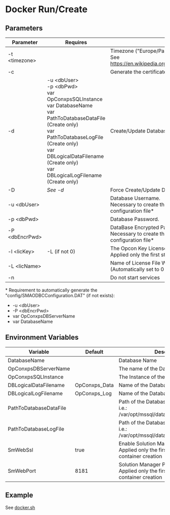 # Docker Run/Create #

## Parameters

| Parameter       | Requires      | Description                  |
| --------------- | ------------- | ---------------------------- |
| -t \<timezone>  |               | Timezone ("Europe/Paris", "America/Chicago", ...) <br> See https://en.wikipedia.org/wiki/List_of_tz_database_time_zones |
| -c              |               |Generate the certificate      |
| -d              | -u \<dbUser> <br> -p \<dbPwd> <br> var OpConxpsSQLInstance <br> var DatabaseName <br> var PathToDatabaseDataFile (Create only) <br> var  PathToDatabaseLogFile (Create only) <br> var DBLogicalDataFilename (Create only) <br> var DBLogicalLogFilename (Create only) | Create/Update Database |
| -D              | *See -d*      | Force Create/Update Database |
| -u \<dbUser>    |               | Database Username. <br> Necessary to create the "SMAODBCConfiguration.DAT" configuration file* |  
| -p \<dbPwd>     |               | Database Password.           |
| -P \<dbEncrPwd> |               | DataBase Encrypted Password. <br> Necessary to create the "SMAODBCConfiguration.DAT" configuration file* |
| -l \<licKey>    | -L (if not 0) | The Opcon Key License. Necessary to apply the license <br> Applied only the first start after the container creation |
| -L \<licName>   |               | Name of License File Without the ".lic" extension (Automatically set to 0 if not defined) |
| -n              |               | Do not start services        |

\* Requirement to automatically generate the "config/SMAODBCConfiguration.DAT" (if not exists):
 - -u \<dbUser>
 - -P \<dbEncrPwd>  
 - var OpConxpsDBServerName
 - var DatabaseName

## Environment Variables

| Variable               | Default       | Description                         |
| ---------------------- | ------------- | ----------------------------------- |
| DatabaseName           |               | Database Name                       |
| OpConxpsDBServerName   |               | The name of the Database Server     |
| OpConxpsSQLInstance    |               | The Instance of the Database Server |
| DBLogicalDataFilename  | OpConxps_Data | Name of the Database Data File      | 
| DBLogicalLogFilename   | OpConxps_Log  | Name of the Database Log File       |
| PathToDatabaseDataFile |               | Path of the Database Data File <br> i.e.: /var/opt/mssql/data/OpConxps_Data.MDF |
| PathToDatabaseLogFile  |               | Path of the Database Log File <br> i.e.: /var/opt/mssql/data/OpConxps_Log.LDF |
| SmWebSsl               | true          | Enable Solution Manager SSL <br> Applied only the first start after the container creation |
| SmWebPort              | 8181          | Solution Manager Port <br> Applied only the first start after the container creation |

## Example

See [docker.sh](../docker.sh)